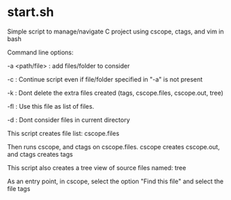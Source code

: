 # start.sh
Simple script to manage/navigate C project using cscope, ctags, and vim in bash


Command line options:

-a <path/file> : add files/folder to consider 

-c             : Continue script even if file/folder specified in "-a" is not present

-k             : Dont delete the extra files created (tags, cscope.files, cscope.out, tree)

-fl <file>     : Use this file as list of files.

-d             : Dont consider files in current directory


This script creates file list: cscope.files


Then runs cscope, and ctags on cscope.files. cscope creates cscope.out, and ctags creates tags


This script also creates a tree view of source files named: tree


As an entry point, in cscope, select the option "Find this file"  and select the file tags
